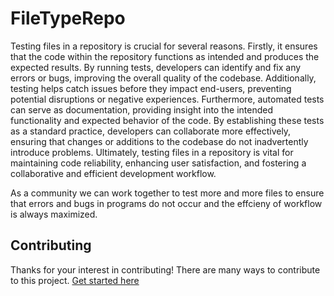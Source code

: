 # FileTypeRepo

Testing files in a repository is crucial for several reasons. Firstly, it ensures that the code within the repository functions as intended and produces the expected results. By running tests, developers can identify and fix any errors or bugs, improving the overall quality of the codebase. Additionally, testing helps catch issues before they impact end-users, preventing potential disruptions or negative experiences. Furthermore, automated tests can serve as documentation, providing insight into the intended functionality and expected behavior of the code. By establishing these tests as a standard practice, developers can collaborate more effectively, ensuring that changes or additions to the codebase do not inadvertently introduce problems. Ultimately, testing files in a repository is vital for maintaining code reliability, enhancing user satisfaction, and fostering a collaborative and efficient development workflow.

As a community we can work together to test more and more files to ensure that errors and bugs in programs do not occur and the effcieny of workflow is always maximized.

## Contributing

Thanks for your interest in contributing! There are many ways to contribute to this project. [Get started here](CONTRIBUTING.md)
